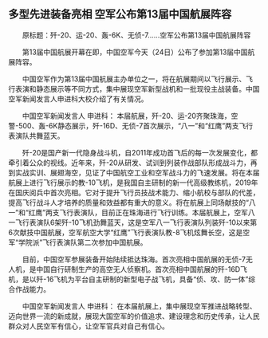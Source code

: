 ## 多型先进装备亮相 空军公布第13届中国航展阵容
　　原标题：歼-20、运-20、轰-6K、无侦-7……空军公布第13届中国航展阵容

　　第13届中国航展开幕在即，中国空军今天（24日）公布了参加第13届中国航展阵容。

　　中国空军作为第13届中国航展主办单位之一，将在航展期间以飞行展示、飞行表演和静态展示等不同方式，集中展现空军新型战机和一批现役主战装备。中国空军新闻发言人申进科大校介绍了有关情况。

　　中国空军新闻发言人 申进科： 本届航展，歼-20、运-20齐聚珠海，空警-500、轰-6K静态展示，歼-16D、无侦-7首次展示，“八一”和“红鹰”两支飞行表演队共舞蓝天。

　　歼-20是国产新一代隐身战斗机，自2011年成功首飞后的每一次发展变化，都牵引着公众的视线。近年来，歼-20从研发、试训到列装作战部队形成战斗力，再到实战实训、展翅海空，见证了中国航空工业和空军战斗力的飞速发展。将在本届航展上进行飞行展示的教-10飞机，是我国自主研制的新一代高级教练机，2019年在国庆阅兵中首次亮相。它对于提升飞行员技战术能力、缩小航校与部队的代差，提高飞行战斗人才培养的质量和效益都有重大的意义。将在航展上同场献技的“八一”和“红鹰”两支飞行表演队，目前正在珠海进行飞行训练。本届航展上，空军八一飞行表演队6架歼-10飞机劲舞蓝天，这是空军八一飞行表演队列装歼-10以来第6次献技中国航展，空军航空大学“红鹰”飞行表演队教-8飞机炫舞长空，这是空军“学院派”飞行表演队第二次参加中国航展。

　　目前，中国空军参展装备开始陆续抵达珠海。首次亮相中国航展的无侦-7无人机，是中国自行研制生产的高空无人侦察机。首次亮相中国航展的歼-16D飞机，是以歼-16飞机为平台自主研制的新型电子战飞机，具备“侦、攻、防一体”综合作战能力。

　　中国空军新闻发言人 申进科： 在本届航展上，集中展现空军推进战略转型、迈向世界一流的新成就，展现大国空军的价值追求、建设理念和历史传承，让人民群众对人民空军有信心，让空军官兵对自己有信心。

